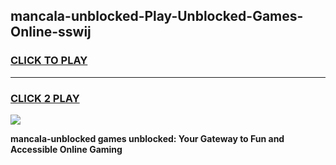
## mancala-unblocked-Play-Unblocked-Games-Online-sswij
<h3>
<a href="https://premium76.site?title=mancala-unblocked&ref=25A">CLICK TO PLAY</a></h3>
<hr>

<h3>
<a href="https://premium76.site?title=mancala-unblocked&ref=25A">CLICK 2 PLAY</a>
  
</h3>

<a href="https://premium76.site?title=mancala-unblocked&ref=25A"><img src="https://clearcache.store/games.png"></a>


**mancala-unblocked games unblocked: Your Gateway to Fun and Accessible Online Gaming**
